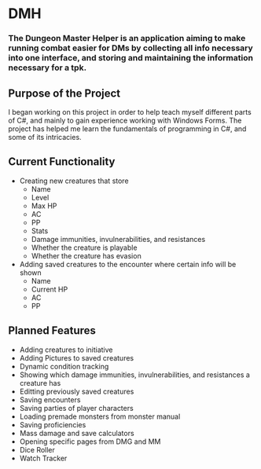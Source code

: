 # DMH

### The Dungeon Master Helper is an application aiming to make running combat easier for DMs by collecting all info necessary into one interface, and storing and maintaining the information necessary for a tpk.

## Purpose of the Project
I began working on this project in order to help teach myself different parts of C#, and mainly to gain experience working with Windows Forms. The project has helped me learn the fundamentals of programming in C#, and some of its intricacies.

## Current Functionality
- Creating new creatures that store
  - Name
  - Level
  - Max HP
  - AC
  - PP
  - Stats
  - Damage immunities, invulnerabilities, and resistances
  - Whether the creature is playable
  - Whether the creature has evasion
- Adding saved creatures to the encounter where certain info will be shown
  - Name
  - Current HP
  - AC
  - PP

## Planned Features
- Adding creatures to initiative
- Adding Pictures to saved creatures
- Dynamic condition tracking
- Showing which damage immunities, invulnerabilities, and resistances a creature has
- Editting previously saved creatures
- Saving encounters
- Saving parties of player characters
- Loading premade monsters from monster manual
- Saving proficiencies
- Mass damage and save calculators
- Opening specific pages from DMG and MM
- Dice Roller
- Watch Tracker
